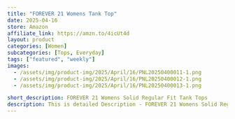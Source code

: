```yaml
---
title: "FOREVER 21 Womens Tank Top"
date: 2025-04-16
store: Amazon
affiliate_link: https://amzn.to/4icUt4d
layout: product
categories: [Women]
subcategories: [Tops, Everyday]
tags: ["featured", "weekly"]
images:
  - /assets/img/product-img/2025/April/16/PNL20250400011-1.png
  - /assets/img/product-img/2025/April/16/PNL20250400012-1.png
  - /assets/img/product-img/2025/April/16/PNL20250400013-1.png

short_description: FOREVER 21 Womens Solid Regular Fit Tank Tops
description: This is detailed Description - FOREVER 21 Womens Solid Regular Fit Tank Tops
---
```


